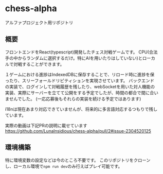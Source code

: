 # chess-alpha

アルファプロジェクト用リポジトリ

## 概要

フロントエンドをReact(typescript)開発したチェス対戦ゲームです。
CPU(合法手の中からランダムに選択するだけ。特にAIを用いたりはしていない)とローカルで対戦することができます。

１ゲームにおける進捗はIndexedDBに保存することで、リロード時に進捗を保ったり、スリーフォールドリピティションを実現させています。
バックエンドの実装で、ログインして対戦履歴を残したり、webSocketを用いた対人機能の実装、実際にサーバーを立てて公開をする予定でしたが、時間の都合で間に合いませんでした。
(一応応募後もそれらの実装を続ける予定ではあります)

i18nは現在あまり対応できていませんが、将来的に多言語対応するつもりで残しています。

実際の動画は下記PRの説明に載せています
https://github.com/LunaInsidious/chess-alpha/pull/2#issue-2304520125

## 環境構築

特に環境変数の設定などは今のところ不要です。
このリポジトリをクローンし、ローカル環境で`npm run dev`のみ行えばプレイ可能です。
